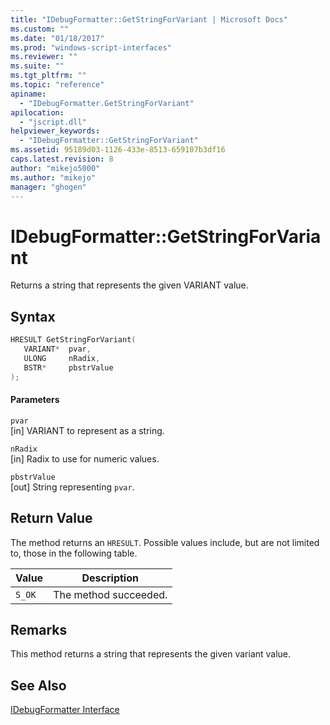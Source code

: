 ```yaml
---
title: "IDebugFormatter::GetStringForVariant | Microsoft Docs"
ms.custom: ""
ms.date: "01/18/2017"
ms.prod: "windows-script-interfaces"
ms.reviewer: ""
ms.suite: ""
ms.tgt_pltfrm: ""
ms.topic: "reference"
apiname: 
  - "IDebugFormatter.GetStringForVariant"
apilocation: 
  - "jscript.dll"
helpviewer_keywords: 
  - "IDebugFormatter::GetStringForVariant"
ms.assetid: 95189d03-1126-433e-8513-659107b3df16
caps.latest.revision: 8
author: "mikejo5000"
ms.author: "mikejo"
manager: "ghogen"
---
```

# IDebugFormatter::GetStringForVariant
Returns a string that represents the given VARIANT value.  
  
## Syntax  
  
```cpp
HRESULT GetStringForVariant(  
   VARIANT*  pvar,  
   ULONG     nRadix,  
   BSTR*     pbstrValue  
);  
```  
  
#### Parameters  
 `pvar`  
 [in] VARIANT to represent as a string.  
  
 `nRadix`  
 [in] Radix to use for numeric values.  
  
 `pbstrValue`  
 [out] String representing `pvar`.  
  
## Return Value  
 The method returns an `HRESULT`. Possible values include, but are not limited to, those in the following table.  
  
|Value|Description|  
|-----------|-----------------|  
|`S_OK`|The method succeeded.|  
  
## Remarks  
 This method returns a string that represents the given variant value.  
  
## See Also  
 [IDebugFormatter Interface](../../winscript/reference/idebugformatter-interface.md)